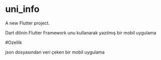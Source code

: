 # uni_info

A new Flutter project.

Dart dilinin Flutter Framework unu kullanarak yazılmış bir mobil uygulama

#Ozellik

json dosyasından veri çeken bir mobil uygulama
